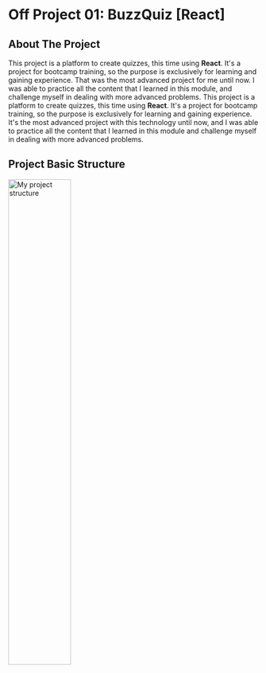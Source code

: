 # Off Project 01: BuzzQuiz [React]


## About The Project

This project is a platform to create quizzes, this time using **React**. It's a project for bootcamp training, so the purpose is exclusively for learning and gaining experience. That was the most advanced project for me until now. I was able to practice all the content that I learned in this module, and challenge myself in dealing with more advanced problems. This project is a platform to create quizzes, this time using **React**. It's a project for bootcamp training, so the purpose is exclusively for learning and gaining experience. It's the most advanced project with this technology until now, and I was able to practice all the content that I learned in this module and challenge myself in dealing with more advanced problems.



## Project Basic Structure

<img align="left" width="50%" src="./public/assets/img/BuzzQuizProject.drawio.png" alt="My project structure">  
